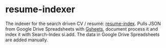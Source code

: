 # resume-indexer
The indexer for the search driven CV / resumé: [resume-index](https://github.com/eklem/resume-index). Pulls JSON from Google Drive Spreadsheets with [Gsheets](https://github.com/interactivethings/gsheets), document process it and index it with Search-Index si.add. The data in Google Drive Spreadsheets are added manually.
